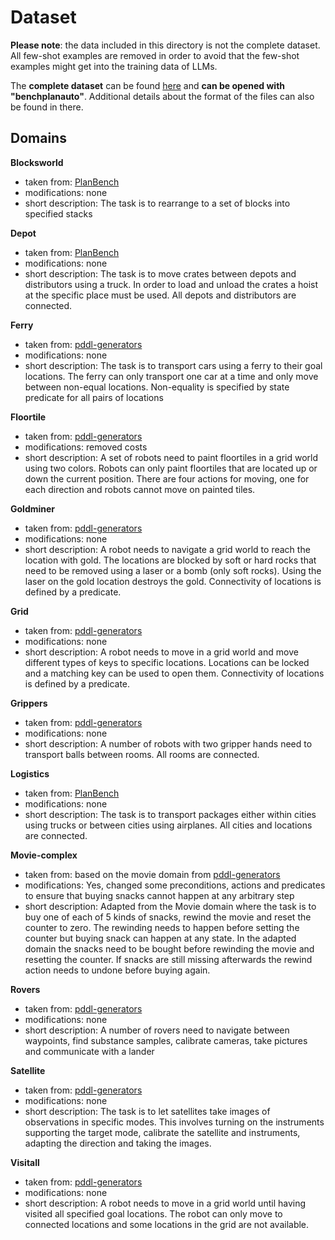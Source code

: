 # Dataset

**Please note**: the data included in this directory is not the complete dataset. All few-shot examples are removed in order to avoid that the few-shot examples might get into the training data of LLMs. 

The **complete dataset** can be found [here](https://github.com/minecraft-saar/autoplanbench/tree/main/autoplanbench_dataset) and **can be opened with "benchplanauto"**. Additional details about the format of the files can also be found in there.

## Domains 

**Blocksworld**<br>
* taken from: [PlanBench](https://github.com/karthikv792/LLMs-Planning/tree/main/plan-bench)
* modifications: none
* short description: The task is to rearrange to a set of blocks into specified stacks

**Depot**<br>
* taken from: [PlanBench](https://github.com/karthikv792/LLMs-Planning/tree/main/plan-bench)
* modifications: none
* short description: The task is to move crates between depots and distributors using a truck. In order to load and unload the crates a hoist at the specific place must be used. All depots and distributors are connected.

**Ferry**<br>
* taken from: [pddl-generators](https://github.com/AI-Planning/pddl-generators/tree/main)
* modifications: none
* short description: The task is to transport cars using a ferry to their goal locations. The ferry can only transport one car at a time and only move between non-equal locations. Non-equality is specified by state predicate for all pairs of locations

**Floortile**<br>
* taken from: [pddl-generators](https://github.com/AI-Planning/pddl-generators/tree/main)
* modifications: removed costs
* short description: A set of robots need to paint floortiles in a grid world using two colors. Robots can only paint floortiles that are located up or down the current position. There are four actions for moving, one for each direction and robots cannot move on painted tiles. 

**Goldminer**<br>
* taken from: [pddl-generators](https://github.com/AI-Planning/pddl-generators/tree/main)
* modifications: none
* short description: A robot needs to navigate a grid world to reach the location with gold. The locations are blocked by soft or hard rocks that need to be removed using a laser or a bomb (only soft rocks). Using the laser on the gold location destroys the gold. Connectivity of locations is defined by a predicate.

**Grid**<br>
* taken from: [pddl-generators](https://github.com/AI-Planning/pddl-generators/tree/main)
* modifications: none
* short description: A robot needs to move in a grid world and move different types of keys to specific locations. Locations can be locked and a matching key can be used to open them. Connectivity of locations is defined by a predicate.

**Grippers**<br>
* taken from: [pddl-generators](https://github.com/AI-Planning/pddl-generators/tree/main)
* modifications: none
* short description: A number of robots with two gripper hands need to transport balls between rooms. All rooms are connected.

**Logistics**<br>
* taken from: [PlanBench](https://github.com/karthikv792/LLMs-Planning/tree/main/plan-bench)
* modifications: none
* short description: The task is to transport packages either within cities using trucks or between cities using airplanes. All cities and locations are connected.

**Movie-complex**<br>
* taken from: based on the movie domain from [pddl-generators](https://github.com/AI-Planning/pddl-generators/tree/main)
* modifications: Yes, changed some preconditions, actions and predicates to ensure that buying snacks cannot happen at any arbitrary step
* short description: Adapted from the Movie domain where the task is to buy one of each of 5 kinds of snacks, rewind the movie and reset the counter to zero. The rewinding needs to happen before setting the counter but buying snack can happen at any state. In the adapted domain the snacks need to be bought before rewinding the movie and resetting the counter. If snacks are still missing afterwards the rewind action needs to undone before buying again.

**Rovers**<br>
* taken from: [pddl-generators](https://github.com/AI-Planning/pddl-generators/tree/main)
* modifications: none
* short description: A number of rovers need to navigate between waypoints, find substance samples, calibrate cameras, take pictures and communicate with a lander

**Satellite**<br>
* taken from: [pddl-generators](https://github.com/AI-Planning/pddl-generators/tree/main)
* modifications: none
* short description: The task is to let satellites take images of observations in specific modes. This involves turning on the instruments supporting the target mode, calibrate the satellite and instruments, adapting the direction and taking the images.

**Visitall**<br>
* taken from: [pddl-generators](https://github.com/AI-Planning/pddl-generators/tree/main)
* modifications: none
* short description: A robot needs to move in a grid world until having visited all specified goal locations. The robot can only move to connected locations and some locations in the grid are not available.





